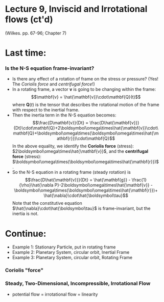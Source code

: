 # Lecture 9, Inviscid and Irrotational flows (ct'd)

(Wilkes. pp. 67-96; Chapter 7)

# Last time:
### Is the N-S equation frame-invariant?

* Is there any effect of a rotation of frame on the stress or pressure? (Yes! The *Coriolis force* and *centrifugal force*!)
* In a rotating frame, a vector $\mathbf{v}$ is going to be changing within the frame: $$\mathbf{v} = \hat{\mathbf{v}}\cdot\mathbf{Q}(t)$$ where $\mathbf{Q}(t)$ is the tensor that describes the rotational motion of the frame with respect to the inertial frame.
* Then the inertia term in the N-S equation becomes: $$\frac{D\mathbf{v}}{Dt} = \frac{D\hat{\mathbf{v}}}{Dt}\cdot\mathbf{Q}+2\boldsymbol\omega\times\hat{\mathbf{v}}\cdot\mathbf{Q}+\boldsymbol\omega\times(\boldsymbol\omega\times\hat{\mathbf{r}})\cdot\mathbf{Q}$$ In the above equality, we identify the **Coriolis force** (stress): $2\boldsymbol\omega\times\hat{\mathbf{v}}$, and the **centrifugal force** (stress): $\boldsymbol\omega\times(\boldsymbol\omega\times\hat{\mathbf{r}})$.
* So the N-S equation in a rotating frame (steady rotation) is $$\frac{D\hat{\mathbf{v}}}{Dt} = \hat{\mathbf{g}} - \frac{1}{\rho}\hat{\nabla P}-2\boldsymbol\omega\times\hat{\mathbf{v}} - \boldsymbol\omega\times(\boldsymbol\omega\times\hat{\mathbf{r}})+ \hat{\nabla}\cdot\hat{\boldsymbol\tau}$$ Note that the constitutive equation $\hat{\nabla}\cdot\hat{\boldsymbol\tau}$ is frame-invariant, but the inertia is not.

# Continue:

* Example 1: Stationary Particle,  put in rotating frame
* Example 2: Planetary System,  circular orbit, Inertial Frame 
* Example 3: Planetary System,  circular orbit, Rotating Frame 

### Coriolis "force"


### Steady, Two-Dimensional, Incompressible, Irrotational Flow

* potential flow = irrotational flow = linearity